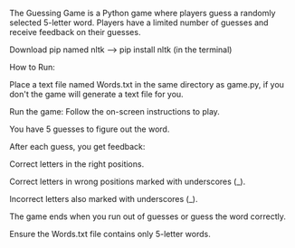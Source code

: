 The Guessing Game is a Python game where players guess a randomly selected 5-letter word. Players have a limited number of guesses and receive feedback on their guesses.

Download pip named nltk --> pip install nltk (in the terminal)

How to Run:

Place a text file named Words.txt in the same directory as game.py, if you don't the game will generate a text file for you.

Run the game:
Follow the on-screen instructions to play.

You have 5 guesses to figure out the word.

After each guess, you get feedback:

Correct letters in the right positions.

Correct letters in wrong positions marked with underscores (_).

Incorrect letters also marked with underscores (_).

The game ends when you run out of guesses or guess the word correctly.

Ensure the Words.txt file contains only 5-letter words.
